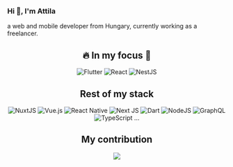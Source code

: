### Hi 👋, I'm Attila

a web and mobile developer from Hungary, currently working as a freelancer.


<h2 align="center">🔥 In my focus 🤖</h2>
<p align="center">

<img alt="Flutter" src="https://img.shields.io/badge/Flutter-%2302569B.svg?style=for-the-badge&logo=Flutter&logoColor=white" />

<img alt="React" src="https://img.shields.io/badge/react-%2320232a.svg?style=for-the-badge&logo=react&logoColor=%2361DAFB"/>

<img alt="NestJS" src="https://img.shields.io/badge/nestjs-%23E0234E.svg?style=for-the-badge&logo=nestjs&logoColor=white" />





</p>


<h2 align="center">Rest of my stack</h2>
<p align="center"> 

<img alt="NuxtJS" src="https://img.shields.io/badge/NuxtJS-black.svg?style=for-the-badge&logo=NuxtJS&logoColor=white"/>

<img alt="Vue.js" src="https://img.shields.io/badge/vuejs-%2335495e.svg?style=for-the-badge&logo=vue-dot-js&logoColor=%234FC08D"/>

<img alt="React Native" src="https://img.shields.io/badge/react_native-%2320232a.svg?style=for-the-badge&logo=react&logoColor=%2361DAFB"/>

<img alt="Next JS" src="https://img.shields.io/badge/nextjs-%23000000.svg?style=for-the-badge&logo=next.js&logoColor=white"/>

<img alt="Dart" src="https://img.shields.io/badge/dart-%230175C2.svg?style=for-the-badge&logo=dart&logoColor=white"/>

<img alt="NodeJS" src="https://img.shields.io/badge/node.js-%2343853D.svg?style=for-the-badge&logo=node-dot-js&logoColor=white"/>

<img alt="GraphQL" src="https://img.shields.io/badge/-GraphQL-E10098?style=for-the-badge&logo=graphql"/>

<img alt="TypeScript" src="https://img.shields.io/badge/typescript-%23007ACC.svg?style=for-the-badge&logo=typescript&logoColor=white"/>
...
</p>


<h2 align="center">My contribution</h2>

<p align = "center">
 <img src="https://activity-graph.herokuapp.com/graph?username=attilapolgar&theme=redical">
</p> 
</p>

